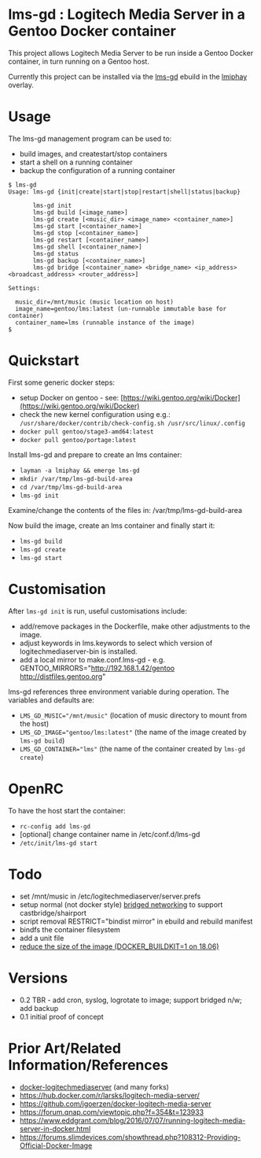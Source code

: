 # lms-gd : Logitech Media Server in a Gentoo Docker container

This project allows Logitech Media Server to be run inside a Gentoo Docker container, in turn running on a Gentoo host.

Currently this project can be installed via the [lms-gd](https://cgit.gentoo.org/user/lmiphay.git/tree/media-sound/lms-gd) ebuild in the [lmiphay](https://cgit.gentoo.org/user/lmiphay.git/) overlay.

# Usage

The lms-gd management program can be used to:
+ build images, and createstart/stop containers
+ start a shell on a running container
+ backup the configuration of a running container


```
$ lms-gd
Usage: lms-gd {init|create|start|stop|restart|shell|status|backup}

       lms-gd init
       lms-gd build [<image_name>]
       lms-gd create [<music_dir> <image_name> <container_name>]
       lms-gd start [<container_name>]
       lms-gd stop [<container_name>]
       lms-gd restart [<container_name>]
       lms-gd shell [<container_name>]
       lms-gd status
       lms-gd backup [<container_name>]
       lms-gd bridge [<container_name> <bridge_name> <ip_address> <broadcast_address> <router_address>]

Settings:

  music_dir=/mnt/music (music location on host)
  image_name=gentoo/lms:latest (un-runnable immutable base for container)
  container_name=lms (runnable instance of the image)
$
```

# Quickstart

First some generic docker steps:

* setup Docker on gentoo - see: [https://wiki.gentoo.org/wiki/Docker](https://wiki.gentoo.org/wiki/Docker)
* check the new kernel configuration using e.g.: `/usr/share/docker/contrib/check-config.sh /usr/src/linux/.config`
* `docker pull gentoo/stage3-amd64:latest`
* `docker pull gentoo/portage:latest`

Install lms-gd and prepare to create an lms container:

* `layman -a lmiphay && emerge lms-gd`
* `mkdir /var/tmp/lms-gd-build-area`
* `cd /var/tmp/lms-gd-build-area`
* `lms-gd init`

Examine/change the contents of the files in: /var/tmp/lms-gd-build-area

Now build the image, create an lms container and finally start it:

* `lms-gd build`
* `lms-gd create`
* `lms-gd start`

# Customisation

After `lms-gd init` is run, useful customisations include:

+ add/remove packages in the Dockerfile, make other adjustments to the image.
+ adjust keywords in lms.keywords to select which version of logitechmediaserver-bin is installed.
+ add a local mirror to make.conf.lms-gd - e.g. GENTOO_MIRRORS="http://192.168.1.42/gentoo http://distfiles.gentoo.org"

lms-gd references three environment variable during operation. The variables and defaults are:

+ `LMS_GD_MUSIC="/mnt/music"`           (location of music directory to mount from the host)
+ `LMS_GD_IMAGE="gentoo/lms:latest"`    (the name of the image created by `lms-gd build`)
+ `LMS_GD_CONTAINER="lms"`              (the name of the container created by `lms-gd create`)

# OpenRC

To have the host start the container:

* `rc-config add lms-gd`
* [optional] change container name in /etc/conf.d/lms-gd
* `/etc/init/lms-gd start`

# Todo

+ set /mnt/music in /etc/logitechmediaserver/server.prefs
+ setup normal (not docker style) [bridged networking](https://github.com/lmiphay/docker-link) to support castbridge/shairport
+ script removal RESTRICT="bindist mirror" in ebuild and rebuild manifest
+ bindfs the container filesystem
+ add a unit file
+ [reduce the size of the image (DOCKER_BUILDKIT=1 on 18.06)](https://github.com/moby/moby/issues/32507#issuecomment-409092581)

# Versions

+ 0.2 TBR - add cron, syslog, logrotate to image; support bridged n/w; add backup
+ 0.1 initial proof of concept

# Prior Art/Related Information/References

+ [docker-logitechmediaserver](https://github.com/justifiably/docker-logitechmediaserver) (and many forks)
+ https://hub.docker.com/r/larsks/logitech-media-server/
+ https://github.com/jgoerzen/docker-logitech-media-server
+ https://forum.qnap.com/viewtopic.php?f=354&t=123933
+ https://www.eddgrant.com/blog/2016/07/07/running-logitech-media-server-in-docker.html
+ https://forums.slimdevices.com/showthread.php?108312-Providing-Official-Docker-Image
